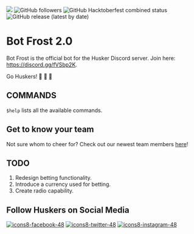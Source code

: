 <img src="https://img.shields.io/discord/440632686185414677?style=plastic"></img> <img alt="GitHub followers" src="https://img.shields.io/github/followers/refekt?style=plastic"> <img alt="GitHub Hacktoberfest combined status" src="https://img.shields.io/github/hacktoberfest/2020/refekt/Bot-Frost?style=plastic"> <img alt="GitHub release (latest by date)" src="https://img.shields.io/github/v/release/refekt/Bot-Frost?style=plastic">

# Bot Frost 2.0

Bot Frost is the official bot for the Husker Discord server. Join here: https://discord.gg/fVSbp2K. 

Go Huskers! 🏈 🏈 🏈

## COMMANDS
`$help` lists all the available commands.

## Get to know your team
Not sure whom to cheer for? Check out our newest team members [here](/recruits.csv)!

## TODO
1. Redesign betting functionality.
2. Introduce a currency used for betting.
3. Create radio capability.

## Follow Huskers on Social Media
[![icons8-facebook-48](https://user-images.githubusercontent.com/30497847/94885472-3fcfd280-043e-11eb-88ee-627d17680677.png)](https://www.facebook.com/huskers/) [![icons8-twitter-48](https://user-images.githubusercontent.com/30497847/94885176-8bce4780-043d-11eb-82fe-cebdd8c0dd47.png)](https://twitter.com/Huskers) [![icons8-instagram-48](https://user-images.githubusercontent.com/30497847/94885555-802f5080-043e-11eb-867a-0b443248d05b.png)](https://www.instagram.com/huskers/?hl=en)